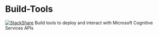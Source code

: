# Build-Tools
[![StackShare](http://img.shields.io/badge/tech-stack-0690fa.svg?style=flat)](https://stackshare.io/jack-murphy/cognitive-tasks)
Build tools to deploy and interact with Microsoft Cognitive Services APIs

